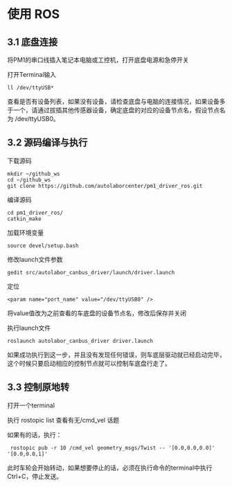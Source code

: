 # 使用 ROS

## 3.1 底盘连接

将PM1的串口线插入笔记本电脑或工控机，打开底盘电源和急停开关

打开Terminal输入

```
ll /dev/ttyUSB*
```

查看是否有设备列表，如果没有设备，请检查底盘与电脑的连接情况，如果设备多于一个，请通过拔插其他传感器设备，确定底盘的对应的设备节点名，假设节点名为 /dev/ttyUSB0。

## 3.2 源码编译与执行

下载源码

```
mkdir ~/github_ws
cd ~/github_ws
git clone https://github.com/autolaborcenter/pm1_driver_ros.git
```

编译源码

```
cd pm1_driver_ros/
catkin_make
```

加载环境变量

```
source devel/setup.bash
```

修改launch文件参数

```
gedit src/autolabor_canbus_driver/launch/driver.launch
```

定位

```
<param name="port_name" value="/dev/ttyUSB0" />
```

将value值改为之前查看的车底盘的设备节点名，修改后保存并关闭

执行launch文件

```
roslaunch autolabor_canbus_driver driver.launch
```

如果成功执行到这一步，并且没有发现任何错误，则车底层驱动就已经启动完毕，这个时候只要启动相应的控制节点就可以控制车底盘行走了。

## 3.3 控制原地转

打开一个terminal

执行 rostopic list 查看有无/cmd_vel 话题

如果有的话，执行：

```
 rostopic pub -r 10 /cmd_vel geometry_msgs/Twist -- '[0.0,0.0,0.0]' '[0.0,0.0,1]'
```

此时车轮会开始转动，如果想要停止的话，必须在执行命令的terminal中执行Ctrl+C，停止发送。
